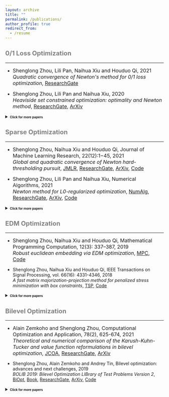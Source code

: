 ```yaml
---
layout: archive
title: ""
permalink: /publications/
author_profile: true
redirect_from:
  - /resume
---
```

 
## <span style="color:grey"><b style="font-size:20px"> 0/1 Loss Optimization</b></span> 
---

* <font size=3>Shenglong Zhou, Lili Pan, Naihua Xiu and Houduo Qi, 2021 <br>
  <i>Quadratic convergence of Newton's method for 0/1 loss optimization</i>,
  <a href="https://www.researchgate.net/publication/350442413">ResearchGate</a></font>
  
* <font size=3>Shenglong Zhou, Lili Pan and Naihua Xiu, 2020 <br>
  <i>Heaviside set constrained optimization: optimality and Newton method</i>,
  <a href="https://www.researchgate.net/publication/343362652">ResearchGate</a>,
  <a href="https://arxiv.org/abs/2007.15737">ArXiv</a></font>
  
<details markdown="1"> 
  <summary><b style="font-size:10px">Click for more papers</b></summary> 
    
* <font size=3>Shenglong Zhou, Ziyan Luo and Naihua Xiu, 2021 <br> 
  <i>Computing one-bit compressive sensing via double-sparsity constrained optimization</i>,
  <a href="https://www.researchgate.net/publication/348371863">ResearchGate</a>,
  <a href="https://arxiv.org/abs/2101.03599">ArXiv</a>,
  <a href="https://github.com/ShenglongZhou/GPSP">Code</a></font>

* <font size=3>Huajun Wang, Yuanhai Shao, Shenglong Zhou, Ce Zhang and Naihua Xiu, 2019 <br>
  <i>Support vector machine classifier via L0/1 soft-margin loss</i>,
  <a href="https://www.researchgate.net/publication/338717629">ResearchGate</a>,
  <a href="https://arxiv.org/abs/1912.07418">ArXiv</a>,
  <a href="https://github.com/Huajun-Wang/L01ADMM">Code</a></font>
     
</details> 
 


## <span style="color:grey"><b style="font-size:20px">Sparse Optimization</b></span>
---

  * <font size=3> Shenglong Zhou, Naihua Xiu and Houduo Qi, Journal of Machine Learning Research, 22(12):1−45, 2021<br>
  <i>Global and quadratic convergence of Newton hard-thresholding pursuit</i>,
  <a href="https://jmlr.org/papers/v22/19-026.html">JMLR</a>, 
  <a href="https://www.researchgate.net/publication/330224407">ResearchGate</a>, 
  <a href="https://arxiv.org/abs/1901.02763">ArXiv</a>, 
  <a href="https://github.com/ShenglongZhou/NHTPver2">Code</a></font>
  
  * <font size=3> Shenglong Zhou, Lili Pan and Naihua Xiu,  Numerical Algorithms, 2021 <br>
  <i>Newton method  for L0-regularized optimization</i>,
  <a href="https://doi.org/10.1007/s11075-021-01085-x">NumAlg</a>, 
  <a href="https://www.researchgate.net/publication/340563338">ResearchGate</a>, 
  <a href="https://arxiv.org/abs/2004.05132">ArXiv</a>, 
  <a href="https://github.com/ShenglongZhou/NL0R">Code</a></font>
  
<details markdown="1"> 
  <summary><b style="font-size:10px">Click for more papers</b></summary> 
    
* <font size=3>Shenglong Zhou, Lili Pan, Mu Li and Meijuan Shang, SIAM Journal on Scientific Computing, 43(2), A772–A799, 2021 <br>
  <i>Newton hard-thresholding pursuit for sparse LCP via a new merit function</i>,
  <a href="https://doi.org/10.1137/19M1301539">SISC</a>, 
  <a href="https://www.researchgate.net/publication/337948990">ResearchGate</a>,
  <a href="https://arxiv.org/abs/2004.02244">ArXiv</a>,
  <a href="https://github.com/ShenglongZhou/NHTPver2">Code</a></font>
 

* <font size=3>Shenglong Zhou, 2020 <br>
  <i>Sparse SVM for sufficient data reduction</i>,
  <a href="https://www.researchgate.net/publication/341883040">ResearchGate</a>,
  <a href="https://arxiv.org/abs/2005.13771">ArXiv</a>,
  <a href="https://github.com/ShenglongZhou/NSSVM">Code</a></font>

* <font size=3>Xinrong Li, Naihua Xiu and  Shenglong Zhou, Journal of Optimization Theory and Applications, 184, 895–930, 2019 <br>
  <i>Matrix optimization over low-rank spectral sets: stationary points, local and global minimizers</i>,
  <a href="https://link.springer.com/article/10.1007%2Fs10957-019-01606-8">JOTA</a>,
  <a href="https://www.researchgate.net/publication/327581904">ResearchGate</a></font>

* <font size=3>Rui Wang, Naihua Xiu and  Shenglong Zhou, 2021 <br>
  <i>Newton method for sparse logistic regression: quadratic convergence and extensive simulations</i>,
  <a href="https://www.researchgate.net/publication/330224305">ResearchGate</a>,
  <a href="https://arxiv.org/abs/1901.02768">ArXiv</a>,
  <a href="https://github.com/ShenglongZhou/NSLR">Code</a></font>

* <font size=3>Lili Pan,  Shenglong Zhou, Naihua Xiu and Houduo Qi,Pacific Journal of Optimization, vol. 13(2): 325-353, 2017 <br>
  <i>A convergent iterative hard thresholding for sparsity and nonnegativity constrained optimization</i>,
  <a href="http://www.yokohamapublishers.jp/online2/oppjo/vol13/p325.html">PJO</a>,
  <a href="https://www.researchgate.net/publication/299519906">ResearchGate</a>,
  <a href="https://arxiv.org/abs/1406.7178">ArXiv</a>,
  <a href="https://github.com/ShenglongZhou/IIHT">Code</a></font>

* <font size=3>Lianjun Zhang, Lingchen Kong and  Shenglong Zhou,Journal of Industrial and Management Optimization, vol. 13 (1): 93 - 112, 2017 <br>
  <i>A smoothing iterative method for quantile regression with nonconvex lp Penalty</i>,
  <a href="https://aimsciences.org/article/doi/10.3934/jimo.2016006">JIMO</a></font>

* <font size=3>Yanqing Liu, Guokai Liu, Xianchao Xiu and  Shenglong Zhou,Pacific Journal of Optimization, vol. 13(2): 279-300, 2017 <br>
  <i>The $L_1$-penalized quantile regression for traditional Chinese medicine syndrome manifestation</i>,
  <a href="http://www.yokohamapublishers.jp/online2/oppjo/vol13/p279.html">PJO</a></font>

* <font size=3>Shenglong Zhou, Naihua Xiu, YingnanWang, Lingchen Kong and Houduo Qi, Information and Inference, vol. 5(1): 76-102, 2016 <br>
  <i>A Null-space-based weighted l1 minimization approach to compressed sensing</i>,
  <a href="https://academic.oup.com/imaiai/article/5/1/76/2357109">IMAIAI</a>,
  <a href="https://www.researchgate.net/publication/294109268">ResearchGate</a>,
  <a href="https://github.com/ShenglongZhou/MIRL1">Code</a></font>

* <font size=3>Lili Pan, Naihua Xiu and  Shenglong Zhou, Journal of the Operations Research Society of China, vol. 3(4): 421-439, 2015 <br>
  <i>On Solutions of Sparsity Constrained Optimization</i>,
  <a href="https://link.springer.com/article/10.1007/s40305-015-0101-3">JORSC</a></font>

* <font size=3>Shenglong Zhou, Naihua Xiu, Ziyan Luo and Lingchen Kong, Journal of the Operations Research Society of China, vol. 3(2): 231-250, 2015 <br>
  <i>Sparse and low-rank covariance matrix estimation</i>,
  <a href="https://link.springer.com/article/10.1007/s40305-014-0058-7">JORSC</a>,
  <a href="https://github.com/ShenglongZhou/ADMM">Code</a></font>

* <font size=3>Meijuan Shang, Shenglong Zhou and Naihua Xiu, Journal of Inequalities and Applications, vol. 34, 2015 <br>
  <i>Extragradient thresholding methods For sparse solutions of co-coercive NCPs</i>,
  <a href="https://journalofinequalitiesandapplications.springeropen.com/articles/10.1186/s13660-015-0551-5">JIA</a></font>

* <font size=3>Meijuan Shang, Chao Zhang, Dingtao Peng and  Shenglong Zhou,Optimization Letters, vol. 9(6): 1231-1245, 2015 <br>
  <i>A half thresholding projection algorithm for sparse solutions of LCPs</i>,
  <a href="https://www.infona.pl/resource/bwmeta1.element.springer-doi-10_1007-S11590-014-0834-7">OPLE</a>,
  <a href="https://github.com/ShenglongZhou/HTPCP">Code</a></font>

* <font size=3>Shenglong Zhou, Lingchen Kong and Naihua Xiu, Journal of the Operations Research Society of China, vol. 1(2): 227-237, 2013 <br>
  <i>New bounds for RIC in compressed sensing</i>,
  <a href="https://link.springer.com/article/10.1007/s40305-013-0013-z">JORSC</a></font>
     
</details> 




## <span style="color:grey"><b style="font-size:20px">EDM Optimization</b></span>
---

 * <font size=3> Shenglong Zhou, Naihua Xiu and Houduo Qi, Mathematical Programming Computation, 12(3): 337–387, 2019<br>
   <i>Robust euclidean embedding via EDM optimization</i>, 
   <a href="https://link.springer.com/article/10.1007/s12532-019-00168-0">MPC</a>,
   <a href="https://github.com/ShenglongZhou/PREEEDM">Code</a></font>
 

 * Shenglong Zhou, Naihua Xiu and Houduo Qi, IEEE Transactions on Signal Processing, vol. 66(16): 4331-4346, 2018<br> 
   <i>A fast matrix majorization-projection method for penalized stress minimization with box constraints</i>,
   <a href="https://ieeexplore.ieee.org/document/8399531">TSP</a>,
   <a href="https://github.com/ShenglongZhou/SQREDM">Code</a></font>
  
<details markdown="1"> 
  <summary><b style="font-size:10px">Click for more papers</b></summary>  
  
 * Shenglong Zhou, Naihua Xiu and Houduo Qi, PhD Thesis, University of Southampton, 2018<br>
   <i>Majorization-projection methods for multidimensional scaling via Euclidean distance matrix optimization</i>,
   <a href="https://eprints.soton.ac.uk/429739/">Soton</a></font>
  
</details> 



## <span style="color:grey"><b style="font-size:20px">Bilevel Optimization</b></span>
---

 * <font size=3> Alain Zemkoho and  Shenglong Zhou, Computational Optimization and Application, 78(2), 625-674, 2021 <br>
   <i>Theoretical and numerical comparison of the Karush-Kuhn-Tucker and value function reformulations in bilevel optimization</i>,
   <a href="https://doi.org/10.1007/s10589-020-00250-7">JCOA</a>,
   <a href="https://www.researchgate.net/publication/340769764">ResearchGate</a>,
   <a href="https://arxiv.org/abs/2004.10830">ArXiv</a></font>
 
  
 * Shenglong Zhou, Alain Zemkoho and Andrey Tin, Bilevel optimization: advances and next challenges, 2019 <br> 
   <i>BOLIB 2019: Bilevel Optimization LIBrary of Test Problems Version 2</i>,
   <a href="https://biopt.github.io/files/Paper.pdf">BiOpt</a>,
   <a href="https://www.springer.com/gp/book/9783030521189">Book</a>, 
   <a href="https://www.researchgate.net/publication/338375731">ResearchGate</a>,
   <a href="https://arxiv.org/abs/1812.00230">ArXiv</a>,
   <a href="https://biopt.github.io/bolib/">Code</a></font>
  
<details markdown="1"> 
  <summary><b style="font-size:10px">Click for more papers</b></summary> 
  
 * <font size=3> Andreas Fischer, Alain Zemkoho and  Shenglong Zhou, 2019 <br>
   <i>Semismooth Newton-type method for bilevel optimization: Global convergence and extensive numerical experiments</i>,
   <a href="https://www.researchgate.net/publication/337943979">ResearchGate</a>,
   <a href="https://arxiv.org/abs/1912.07079">ArXiv</a></font>
  
</details> 

